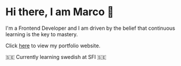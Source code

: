 # Hi there, I am Marco 👋

I'm a Frontend Developer and I am driven by the belief that continuous learning is the key to mastery.

Click [here](https://marcorosenbaum.netlify.app/) to view my portfolio website.

🇸🇪 Currently learning swedish at SFI 🇸🇪








